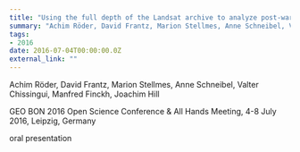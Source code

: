 ```yaml
---
title: "Using the full depth of the Landsat archive to analyze post-war forest cover dynamics in Angola"
summary: "Achim Röder, David Frantz, Marion Stellmes, Anne Schneibel, Valter Chissingui, Manfred Finckh, Joachim Hill @ GEO BON 2016 Open Science Conference & All Hands Meeting, 4-8 July 2016, Leipzig, Germany"
tags:
- 2016
date: 2016-07-04T00:00:00.0Z
external_link: ""
---
```


Achim Röder, David Frantz, Marion Stellmes, Anne Schneibel, Valter Chissingui, Manfred Finckh, Joachim Hill


GEO BON 2016 Open Science Conference & All Hands Meeting, 4-8 July 2016, Leipzig, Germany


oral presentation
